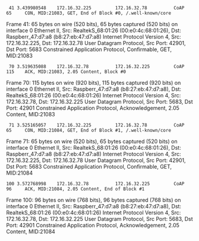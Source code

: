      41 3.439980548    172.16.32.225         172.16.32.78          CoAP     65     CON, MID:21083, GET, End of Block #0, /.well-known/core

Frame 41: 65 bytes on wire (520 bits), 65 bytes captured (520 bits) on interface 0
Ethernet II, Src: RealtekS_68:01:26 (00:e0:4c:68:01:26), Dst: Raspberr_47:d7:a8 (b8:27:eb:47:d7:a8)
Internet Protocol Version 4, Src: 172.16.32.225, Dst: 172.16.32.78
User Datagram Protocol, Src Port: 42901, Dst Port: 5683
Constrained Application Protocol, Confirmable, GET, MID:21083

     70 3.519635088    172.16.32.78          172.16.32.225         CoAP     115    ACK, MID:21083, 2.05 Content, Block #0

Frame 70: 115 bytes on wire (920 bits), 115 bytes captured (920 bits) on interface 0
Ethernet II, Src: Raspberr_47:d7:a8 (b8:27:eb:47:d7:a8), Dst: RealtekS_68:01:26 (00:e0:4c:68:01:26)
Internet Protocol Version 4, Src: 172.16.32.78, Dst: 172.16.32.225
User Datagram Protocol, Src Port: 5683, Dst Port: 42901
Constrained Application Protocol, Acknowledgement, 2.05 Content, MID:21083

     71 3.525165057    172.16.32.225         172.16.32.78          CoAP     65     CON, MID:21084, GET, End of Block #1, /.well-known/core

Frame 71: 65 bytes on wire (520 bits), 65 bytes captured (520 bits) on interface 0
Ethernet II, Src: RealtekS_68:01:26 (00:e0:4c:68:01:26), Dst: Raspberr_47:d7:a8 (b8:27:eb:47:d7:a8)
Internet Protocol Version 4, Src: 172.16.32.225, Dst: 172.16.32.78
User Datagram Protocol, Src Port: 42901, Dst Port: 5683
Constrained Application Protocol, Confirmable, GET, MID:21084

    100 3.572768998    172.16.32.78          172.16.32.225         CoAP     96     ACK, MID:21084, 2.05 Content, End of Block #1

Frame 100: 96 bytes on wire (768 bits), 96 bytes captured (768 bits) on interface 0
Ethernet II, Src: Raspberr_47:d7:a8 (b8:27:eb:47:d7:a8), Dst: RealtekS_68:01:26 (00:e0:4c:68:01:26)
Internet Protocol Version 4, Src: 172.16.32.78, Dst: 172.16.32.225
User Datagram Protocol, Src Port: 5683, Dst Port: 42901
Constrained Application Protocol, Acknowledgement, 2.05 Content, MID:21084
